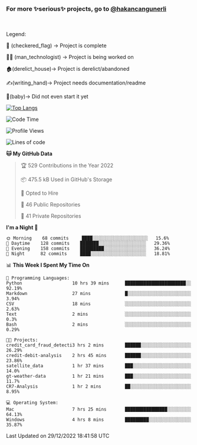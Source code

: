 ### For more ✨serious✨ projects, go to [@hakancangunerli](https://github.com/hakancangunerli)

<br>
<br>
Legend:

🏁 (checkered_flag) -> Project is complete

👨‍💻 (man_technologist)   -> Project is being worked on

🏚️(derelict_house)-> Project is derelict/abandoned

✍️(writing_hand)-> Project needs documentation/readme

👶(baby)-> Did not even start it yet

[![Top Langs](https://github-readme-stats.vercel.app/api/top-langs/?username=johngunerli&layout=compact&hide=tex,html,shell,assembly,C&langs_count=6&exclude_repo=2015-csharp)](https://github.com/anuraghazra/github-readme-stats)


<!--START_SECTION:waka-->
![Code Time](http://img.shields.io/badge/Code%20Time-376%20hrs%2027%20mins-blue)

![Profile Views](http://img.shields.io/badge/Profile%20Views-22-blue)

![Lines of code](https://img.shields.io/badge/From%20Hello%20World%20I%27ve%20Written-9%20Thousand%20lines%20of%20code-blue)

**🐱 My GitHub Data** 

> 🏆 529 Contributions in the Year 2022
 > 
> 📦 475.5 kB Used in GitHub's Storage 
 > 
> 💼 Opted to Hire
 > 
> 📜 46 Public Repositories 
 > 
> 🔑 41 Private Repositories  
 > 
**I'm a Night 🦉** 

```text
🌞 Morning    68 commits     ████░░░░░░░░░░░░░░░░░░░░░   15.6% 
🌆 Daytime    128 commits    ███████░░░░░░░░░░░░░░░░░░   29.36% 
🌃 Evening    158 commits    █████████░░░░░░░░░░░░░░░░   36.24% 
🌙 Night      82 commits     ████░░░░░░░░░░░░░░░░░░░░░   18.81%

```


📊 **This Week I Spent My Time On** 

```text
💬 Programming Languages: 
Python                   10 hrs 39 mins      ███████████████████████░░   92.19% 
Markdown                 27 mins             █░░░░░░░░░░░░░░░░░░░░░░░░   3.94% 
CSV                      18 mins             ░░░░░░░░░░░░░░░░░░░░░░░░░   2.63% 
Text                     2 mins              ░░░░░░░░░░░░░░░░░░░░░░░░░   0.3% 
Bash                     2 mins              ░░░░░░░░░░░░░░░░░░░░░░░░░   0.29%

🐱‍💻 Projects: 
credit_card_fraud_detecti3 hrs 2 mins        ██████░░░░░░░░░░░░░░░░░░░   26.29% 
credit-debit-analysis    2 hrs 45 mins       ██████░░░░░░░░░░░░░░░░░░░   23.86% 
satellite_data           1 hr 37 mins        ███░░░░░░░░░░░░░░░░░░░░░░   14.0% 
gt-weather-data          1 hr 21 mins        ███░░░░░░░░░░░░░░░░░░░░░░   11.7% 
CR7-Analysis             1 hr 2 mins         ██░░░░░░░░░░░░░░░░░░░░░░░   8.95%

💻 Operating System: 
Mac                      7 hrs 25 mins       ████████████████░░░░░░░░░   64.13% 
Windows                  4 hrs 8 mins        █████████░░░░░░░░░░░░░░░░   35.87%

```


 Last Updated on 29/12/2022 18:41:58 UTC
<!--END_SECTION:waka-->



